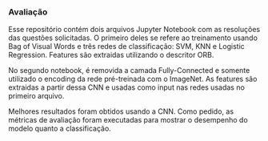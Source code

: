 ### Avaliação 

Esse repositório contém dois arquivos Jupyter Notebook com as resoluções das questões solicitadas. O primeiro deles se refere ao treinamento usando Bag of Visual Words e três redes de classificação: SVM, KNN e Logistic Regression. Features são extraidas utilizando o descritor ORB.

No segundo notebook, é removida a camada Fully-Connected e somente utilizado o encoding da rede pré-treinada com o ImageNet. As features são extraidas a partir dessa CNN e usadas como input nas redes usadas no primeiro arquivo.

Melhores resultados foram obtidos usando a CNN. Como pedido, as métricas de avaliação foram executadas para mostrar o desempenho do modelo quanto a classificação.